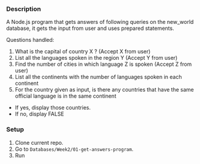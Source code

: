 ### Description
A Node.js program that gets answers of following queries on the new_world database, it gets the input from user and uses prepared statements.

Questions handled:
1. What is the capital of country X ? (Accept X from user)
2. List all the languages spoken in the region Y (Accept Y from user)
3. Find the number of cities in which language Z is spoken (Accept Z from user)
4. List all the continents with the number of languages spoken in each continent
5. For the country given as input, is there any countries that have the same official language is in the same continent
- If yes, display those countries.
- If no, display FALSE


### Setup
1. Clone current repo.
2. Go to ```Databases/Week2/01-get-answers-program```.
3. Run 